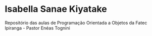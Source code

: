 # Isabella Sanae Kiyatake 
Repositório das aulas de Programação Orientada a Objetos da Fatec Ipiranga - Pastor Enéas Tognini
